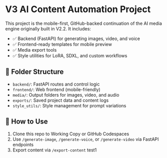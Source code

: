 # V3 AI Content Automation Project

This project is the mobile-first, GitHub-backed continuation of the AI media engine originally built in V2.2. It includes:

- ✅ Backend (FastAPI) for generating images, video, and voice
- ✅ Frontend-ready templates for mobile preview
- ✅ Media export tools
- ✅ Style utilities for LoRA, SDXL, and custom workflows

## 📁 Folder Structure

- `backend/`: FastAPI routes and control logic
- `frontend/`: Web frontend (mobile-friendly)
- `media/`: Output folders for images, video, and audio
- `exports/`: Saved project data and content logs
- `style_utils/`: Style management for prompt variations

## 🚀 How to Use
1. Clone this repo to Working Copy or GitHub Codespaces
2. Use `/generate-image`, `/generate-voice`, or `/generate-video` via FastAPI endpoints
3. Export content via `/export-content`
test1